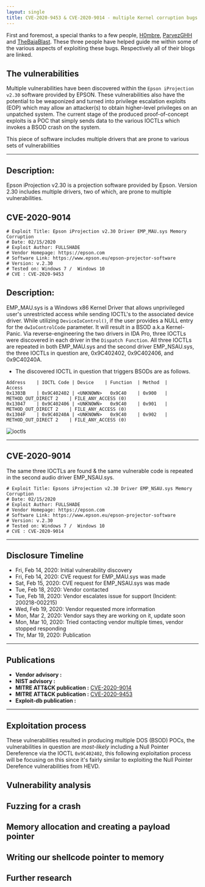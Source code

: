 ```yaml
---
layout: single
title: CVE-2020-9453 & CVE-2020-9014 - multiple Kernel corruption bugs
---
```


First and foremost, a special thanks to a few people, [H0mbre](https://h0mbre.github.io), [ParvezGHH](http://www.greyhathacker.net) and [TheBajaBlast](https://connormcgarr.github.io). These three people have helped guide me within some of the various aspects of exploiting these bugs. Respectively all of their blogs are linked.

## The vulnerabilities

Multiple vulnerabilities have been discovered within the `Epson iProjection v2.30` software provided by EPSON. These vulnerabilities also have the potential to be weaponized and turned into privilege escalation exploits (EOP) which may allow an attacker(s) to obtain higher-level privileges on an unpatched system. The current stage of the produced proof-of-concept exploits is a POC that simply sends data to the various IOCTLs which invokes a BSOD crash on the system.

This piece of software includes multiple drivers that are prone to various sets of vulnerabilities 

----

## Description:

Epson iProjection v2.30 is a projection software provided by Epson. Version 2.30 includes multiple drivers, two of which, are prone to multiple vulnerabilities. 

## CVE-2020-9014

```
# Exploit Title: Epson iProjection v2.30 Driver EMP_MAU.sys Memory Corruption
# Date: 02/15/2020
# Exploit Author: FULLSHADE
# Vendor Homepage: https://epson.com
# Software Link: https://www.epson.eu/epson-projector-software
# Version: v.2.30
# Tested on: Windows 7 /  Windows 10
# CVE : CVE-2020-9453
```

## Description:

EMP_MAU.sys is a  Windows x86 Kernel Driver that allows unprivileged user's unrestricted access while sending IOCTL's to the associated device driver. While utilizing `DeviceIoControl()`, if the user provides a NULL entry for the `dwIoControlCode` parameter. It will result in a BSOD a.k.a Kernel-Panic. Via reverse-engineering the two drivers in IDA Pro, three IOCTLs were discovered in each driver in the `Dispatch Function`. All three IOCTLs are repeated in both EMP_MAU.sys and the second driver EMP_NSAU.sys, the three IOCTLs in question are, 0x9C402402, 0x9C402406, and 0x9C40240A.

- The discovered IOCTL in question that triggers BSODs are as follows.

```
Address    | IOCTL Code | Device    | Function  | Method  |                    Access
0x1303B    | 0x9C402402 | <UNKNOWN>   0x9C40    | 0x900   | METHOD_OUT_DIRECT 2    | FILE_ANY_ACCESS (0)
0x13047    | 0x9C402406 | <UNKNOWN>   0x9C40    | 0x901   | METHOD_OUT_DIRECT 2    | FILE_ANY_ACCESS (0)
0x1304F    | 0x9C40240A | <UNKNOWN>   0x9C40    | 0x902   | METHOD_OUT_DIRECT 2    | FILE_ANY_ACCESS (0)
```

![ioctls](https://raw.githubusercontent.com/FULLSHADE/CVE-2020-9453_-_CVE-2020-9014/master/ioctls.png)

----

## CVE-2020-9014


The same three IOCTLs are found & the same vulnerable code is repeated in the second audio driver EMP_NSAU.sys.

```
# Exploit Title: Epsons iProjection v2.30 Driver EMP_NSAU.sys Memory Corruption
# Date: 02/15/2020
# Exploit Author: FULLSHADE
# Vendor Homepage: https://epson.com
# Software Link: https://www.epson.eu/epson-projector-software
# Version: v.2.30
# Tested on: Windows 7 /  Windows 10
# CVE : CVE-2020-9014
```
----

## Disclosure Timeline

- Fri, Feb 14, 2020: Initial vulnerability discovery
- Fri, Feb 14, 2020: CVE request for EMP_MAU.sys was made
- Sat, Feb 15, 2020: CVE request for EMP_NSAU.sys was made
- Tue, Feb 18, 2020: Vendor contacted
- Tue, Feb 18, 2020: Vendor escalates issue for support (Incident: 200218-002215)
- Wed, Feb 19, 2020: Vendor requested more information
- Mon, Mar 2,  2020: Vendor says they are working on it, update soon
- Mon, Mar 10, 2020: Tried contacting vendor multiple times, vendor stopped responding
- Thr, Mar 19, 2020: Publication

----

## Publications

- **Vendor advisory :** 
- **NIST advisory :**
- **MITRE ATT&CK publication :** [CVE-2020-9014](https://cve.mitre.org/cgi-bin/cvename.cgi?name=CVE-2020-9014)
- **MITRE ATT&CK publication :** [CVE-2020-9453](https://cve.mitre.org/cgi-bin/cvename.cgi?name=CVE-2020-9453)
- **Exploit-db publication :**

----

## Exploitation process

These vulnerabilities resulted in producing multiple DOS (BSOD) POCs, the vulnerabilities in question are *most-likely* including a Null Pointer Dereference via the IOCTL `0x9C402402`, this following exploitation process will be focusing on this since it's fairly similar to exploiting the Null Pointer Derefence vulnerabilities from HEVD.

## Vulnerability analysis

## Fuzzing for a crash

## Memory allocation and creating a payload pointer

## Writing our shellcode pointer to memory

## Further research
